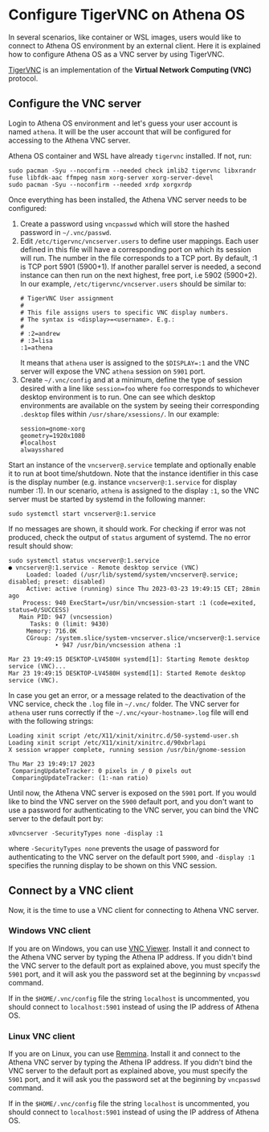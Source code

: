 # Configure TigerVNC on Athena OS

In several scenarios, like container or WSL images, users would like to connect to Athena OS environment by an external client. Here it is explained how to configure Athena OS as a VNC server by using TigerVNC.

[TigerVNC](https://wiki.archlinux.org/title/TigerVNC) is an implementation of the **Virtual Network Computing (VNC)** protocol.

## Configure the VNC server

Login to Athena OS environment and let's guess your user account is named `athena`. It will be the user account that will be configured for accessing to the Athena VNC server.

Athena OS container and WSL have already `tigervnc` installed. If not, run:
```
sudo pacman -Syu --noconfirm --needed check imlib2 tigervnc libxrandr fuse libfdk-aac ffmpeg nasm xorg-server xorg-server-devel
sudo pacman -Syu --noconfirm --needed xrdp xorgxrdp
```

Once everything has been installed, the Athena VNC server needs to be configured:
1. Create a password using `vncpasswd` which will store the hashed password in `~/.vnc/passwd`.
2. Edit `/etc/tigervnc/vncserver.users` to define user mappings. Each user defined in this file will have a corresponding port on which its session will run. The number in the file corresponds to a TCP port. By default, :1 is TCP port 5901 (5900+1). If another parallel server is needed, a second instance can then run on the next highest, free port, i.e 5902 (5900+2). In our example, `/etc/tigervnc/vncserver.users` should be similar to:
   ```
   # TigerVNC User assignment
   #
   # This file assigns users to specific VNC display numbers.
   # The syntax is <display>=<username>. E.g.:
   #
   # :2=andrew
   # :3=lisa
   :1=athena
   ```
   It means that `athena` user is assigned to the `$DISPLAY=:1` and the VNC server will expose the VNC `athena` session on `5901` port.
3. Create `~/.vnc/config` and at a minimum, define the type of session desired with a line like `session=foo` where `foo` corresponds to whichever desktop environment is to run. One can see which desktop environments are available on the system by seeing their corresponding `.desktop` files within `/usr/share/xsessions/`. In our example:
   ```
   session=gnome-xorg
   geometry=1920x1080
   #localhost
   alwaysshared
   ```

Start an instance of the `vncserver@.service` template and optionally enable it to run at boot time/shutdown. Note that the instance identifier in this case is the display number (e.g. instance `vncserver@:1.service` for display number :1). In our scenario, `athena` is assigned to the display `:1`, so the VNC server must be started by systemd in the following manner:
```
sudo systemctl start vncserver@:1.service
```
If no messages are shown, it should work. For checking if error was not produced, check the output of `status` argument of systemd. The no error result should show:
```
sudo systemctl status vncserver@:1.service
● vncserver@:1.service - Remote desktop service (VNC)
     Loaded: loaded (/usr/lib/systemd/system/vncserver@.service; disabled; preset: disabled)
     Active: active (running) since Thu 2023-03-23 19:49:15 CET; 28min ago
    Process: 940 ExecStart=/usr/bin/vncsession-start :1 (code=exited, status=0/SUCCESS)
   Main PID: 947 (vncsession)
      Tasks: 0 (limit: 9430)
     Memory: 716.0K
     CGroup: /system.slice/system-vncserver.slice/vncserver@:1.service
             ‣ 947 /usr/bin/vncsession athena :1

Mar 23 19:49:15 DESKTOP-LV4580H systemd[1]: Starting Remote desktop service (VNC)...
Mar 23 19:49:15 DESKTOP-LV4580H systemd[1]: Started Remote desktop service (VNC).
```
In case you get an error, or a message related to the deactivation of the VNC service, check the `.log` file in `~/.vnc/` folder. The VNC server for `athena` user runs correctly if the `~/.vnc/<your-hostname>.log` file will end with the following strings:
```
Loading xinit script /etc/X11/xinit/xinitrc.d/50-systemd-user.sh
Loading xinit script /etc/X11/xinit/xinitrc.d/90xbrlapi
X session wrapper complete, running session /usr/bin/gnome-session

Thu Mar 23 19:49:17 2023
 ComparingUpdateTracker: 0 pixels in / 0 pixels out
 ComparingUpdateTracker: (1:-nan ratio)
```
Until now, the Athena VNC server is exposed on the `5901` port. If you would like to bind the VNC server on the `5900` default port, and you don't want to use a password for authenticating to the VNC server, you can bind the VNC server to the default port by:
```
x0vncserver -SecurityTypes none -display :1
```
where `-SecurityTypes none` prevents the usage of password for authenticating to the VNC server on the default port `5900`, and `-display :1` specifies the running display to be shown on this VNC session.

## Connect by a VNC client

Now, it is the time to use a VNC client for connecting to Athena VNC server.

### Windows VNC client
If you are on Windows, you can use [VNC Viewer](https://www.realvnc.com/en/connect/download/viewer/). Install it and connect to the Athena VNC server by typing the Athena IP address. If you didn't bind the VNC server to the default port as explained above, you must specify the `5901` port, and it will ask you the password set at the beginning by `vncpasswd` command.

If in the `$HOME/.vnc/config` file the string `localhost` is uncommented, you should connect to `localhost:5901` instead of using the IP address of Athena OS.

### Linux VNC client
If you are on Linux, you can use [Remmina](https://remmina.org/). Install it and connect to the Athena VNC server by typing the Athena IP address. If you didn't bind the VNC server to the default port as explained above, you must specify the `5901` port, and it will ask you the password set at the beginning by `vncpasswd` command.

If in the `$HOME/.vnc/config` file the string `localhost` is uncommented, you should connect to `localhost:5901` instead of using the IP address of Athena OS.
